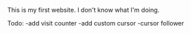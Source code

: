 This is my first website.
I don't know what I'm doing.


Todo:
-add visit counter
-add custom cursor
-cursor follower
